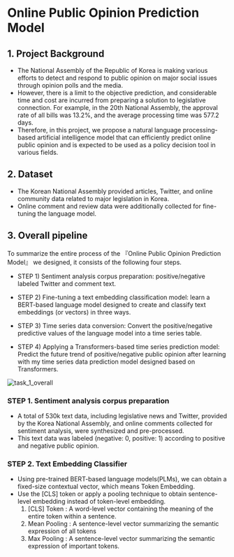 # Online Public Opinion Prediction Model

## 1. Project Background
  - The National Assembly of the Republic of Korea is making various efforts to detect and respond to public opinion on major social issues through opinion polls and the media.
  - However, there is a limit to the objective prediction, and considerable time and cost are incurred from preparing a solution to legislative connection. For example, in the 20th National Assembly, the approval rate of all bills was 13.2%, and the average processing time was 577.2 days.
  - Therefore, in this project, we propose a natural language processing-based artificial intelligence model that can efficiently predict online public opinion and is expected to be used as a policy decision tool in various fields.

## 2. Dataset
  - The Korean National Assembly provided articles, Twitter, and online community data related to major legislation in Korea.
  - Online comment and review data were additionally collected for fine-tuning the language model.

## 3. Overall pipeline
To summarize the entire process of the 『Online Public Opinion Prediction Model』 we designed, it consists of the following four steps.

  - STEP 1) Sentiment analysis corpus preparation: positive/negative labeled Twitter and comment text.
 
  - STEP 2) Fine-tuning a text embedding classification model: learn a BERT-based language model designed to create and classify text embeddings (or vectors) in three ways.
  
  - STEP 3) Time series data conversion: Convert the positive/negative predictive values of the language model into a time series table.
  
  - STEP 4) Applying a Transformers-based time series prediction model: Predict the future trend of positive/negative public opinion after learning with my time series data prediction model designed based on Transformers.
  
![task_1_overall](https://user-images.githubusercontent.com/105137667/195532709-3071aee0-e6db-481a-b97f-220e39e540fa.jpg)


### STEP 1. Sentiment analysis corpus preparation
  - A total of 530k text data, including legislative news and Twitter, provided by the Korea National Assembly, and online comments collected for sentiment analysis, were synthesized and pre-processed.
  - This text data was labeled (negative: 0, positive: 1) according to positive and negative public opinion.
    
### STEP 2. Text Embedding Classifier
  - Using pre-trained BERT-based language models(PLMs), we can obtain a fixed-size contextual vector, which means Token Embedding.
  - Use the [CLS] token or apply a pooling technique to obtain sentence-level embedding instead of token-level embedding.
      1) [CLS] Token : A word-level vector containing the meaning of the entire token within a sentence.
      2) Mean Pooling : A sentence-level vector summarizing the semantic expression of all tokens
      3) Max Pooling : A sentence-level vector summarizing the semantic expression of important tokens.
